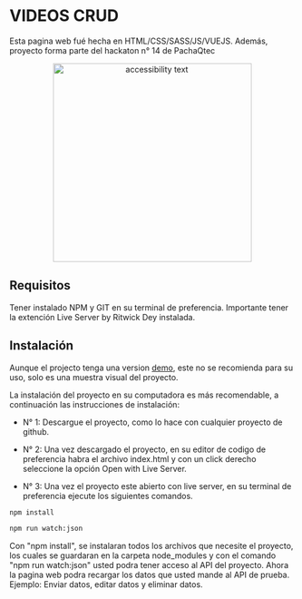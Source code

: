 # VIDEOS CRUD

Esta pagina web fué hecha en HTML/CSS/SASS/JS/VUEJS.
Además, proyecto forma parte del hackaton n° 14 de PachaQtec

<p align="center">
  <img src="https://yt3.ggpht.com/a/AGF-l79gTLLJSEfQb2_qweJ9v3L88EnarhcKO2ePwg=s900-c-k-c0xffffffff-no-rj-mo" width="350" alt="accessibility text">
</p>

## Requisitos
Tener instalado NPM y GIT en su terminal de preferencia.
Importante tener la extención Live Server by Ritwick Dey instalada.

## Instalación
Aunque el projecto tenga una version [demo](https://stevenacz.github.io/Video_VueJS/), este no se recomienda para su uso, 
solo es una muestra visual del proyecto.

La instalación del proyecto en su computadora es más recomendable, a continuación las instrucciones de instalación:

- N° 1:
Descargue el proyecto, como lo hace con cualquier proyecto de github.

- N° 2:
Una vez descargado el proyecto, en su editor de codigo de preferencia habra el archivo index.html y con un click derecho 
seleccione la opción Open with Live Server.

- N° 3:
Una vez el proyecto este abierto con live server, en su terminal de preferencia ejecute los siguientes comandos.
```bash
npm install

npm run watch:json
```
Con "npm install", se instalaran todos los archivos que necesite el proyecto, los cuales se guardaran en la carpeta node_modules y 
con el comando "npm run watch:json" usted podra tener acceso al API del proyecto. Ahora la pagina web podra recargar los datos que usted mande 
al API de prueba. Ejemplo: Enviar datos, editar datos y eliminar datos.